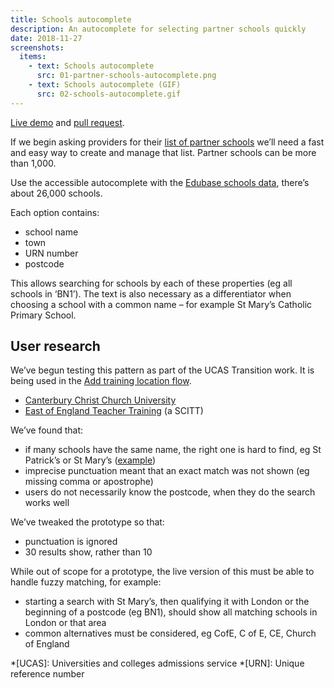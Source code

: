 ```yaml
---
title: Schools autocomplete
description: An autocomplete for selecting partner schools quickly
date: 2018-11-27
screenshots:
  items:
    - text: Schools autocomplete
      src: 01-partner-schools-autocomplete.png
    - text: Schools autocomplete (GIF)
      src: 02-schools-autocomplete.gif
---
```


[Live demo](https://publish-courses-prototype.herokuapp.com/school-autocomplete) and [pull request](https://github.com/DFE-Digital/publish-teacher-training-prototype/pull/18).

If we begin asking providers for their [list of partner schools](/find-teacher-training/maps-for-providers-with-many-partners) we’ll need a fast and easy way to create and manage that list. Partner schools can be more than 1,000.

Use the accessible autocomplete with the [Edubase schools data](https://get-information-schools.service.gov.uk/Downloads), there’s about 26,000 schools.

Each option contains:

- school name
- town
- URN number
- postcode

This allows searching for schools by each of these properties (eg all schools in ‘BN1’). The text is also necessary as a differentiator when choosing a school with a common name – for example St Mary’s Catholic Primary School.

## User research

We’ve begun testing this pattern as part of the UCAS Transition work. It is being used in the [Add training location flow](/publish-teacher-training-courses/new-training-location#user-research).

- [Canterbury Christ Church University](https://lookback.io/watch/oDwREDkfjwjW5SpCi)
- [East of England Teacher Training](https://lookback.io/watch/vw6eDzqmL4s24rR2Y) (a SCITT)

We’ve found that:

- if many schools have the same name, the right one is hard to find, eg St Patrick’s or St Mary’s ([example](https://lookback.io/watch/vw6eDzqmL4s24rR2Y?t=48m48s))
- imprecise punctuation meant that an exact match was not shown (eg missing comma or apostrophe)
- users do not necessarily know the postcode, when they do the search works well

We’ve tweaked the prototype so that:

- punctuation is ignored
- 30 results show, rather than 10

While out of scope for a prototype, the live version of this must be able to handle fuzzy matching, for example:

- starting a search with St Mary’s, then qualifying it with London or the beginning of a postcode (eg BN1), should show all matching schools in London or that area
- common alternatives must be considered, eg CofE, C of E, CE, Church of England

*[UCAS]: Universities and colleges admissions service
*[URN]: Unique reference number
